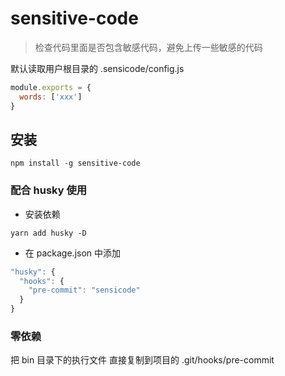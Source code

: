 # sensitive-code

> 检查代码里面是否包含敏感代码，避免上传一些敏感的代码

默认读取用户根目录的 .sensicode/config.js

```js
module.exports = {
  words: ['xxx']
}
```

## 安装

```shell
npm install -g sensitive-code
```

### 配合 husky 使用

- 安装依赖

`yarn add husky -D`

- 在 package.json 中添加

```js
"husky": {
  "hooks": {
    "pre-commit": "sensicode"
  }
}
```

### 零依赖

把 bin 目录下的执行文件 直接复制到项目的 .git/hooks/pre-commit

